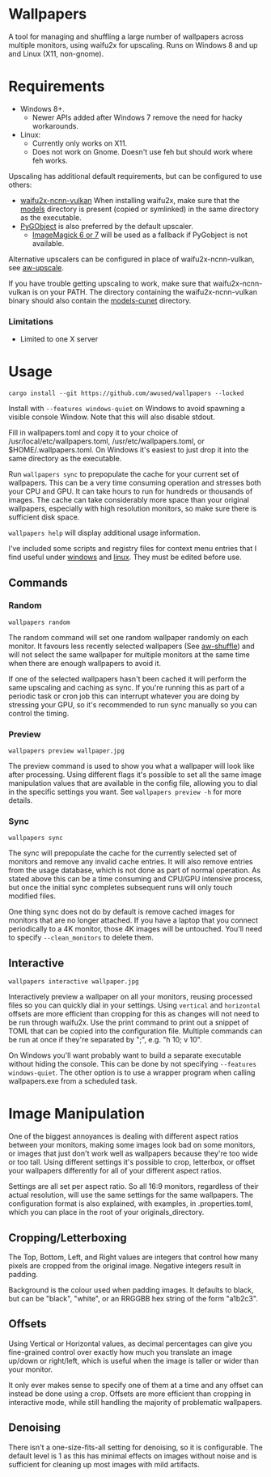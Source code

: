 Wallpapers
==========

A tool for managing and shuffling a large number of wallpapers across multiple monitors, using waifu2x for upscaling. Runs on Windows 8 and up and Linux (X11, non-gnome).

# Requirements

* Windows 8+.
    * Newer APIs added after Windows 7 remove the need for hacky workarounds.
* Linux:
    * Currently only works on X11.
    * Does not work on Gnome. Doesn't use feh but should work where feh works.

Upscaling has additional default requirements, but can be configured to use others:

* [waifu2x-ncnn-vulkan](https://github.com/nihui/waifu2x-ncnn-vulkan) When installing waifu2x, make sure that the [models](https://github.com/nihui/waifu2x-ncnn-vulkan/tree/master/models) directory is present (copied or symlinked) in the same directory as the executable.
* [PyGObject](https://pygobject.readthedocs.io/) is also preferred by the default upscaler.
    * [ImageMagick 6 or 7](https://imagemagick.org/script/download.php) will be used as a fallback if PyGobject is not available.

Alternative upscalers can be configured in place of waifu2x-ncnn-vulkan, see [aw-upscale](https://github.com/awused/aw-upscale).

If you have trouble getting upscaling to work, make sure that waifu2x-ncnn-vulkan is on your PATH. The directory containing the waifu2x-ncnn-vulkan binary should also contain the [models-cunet](https://github.com/nihui/waifu2x-ncnn-vulkan/tree/master/models/models-cunet) directory.

### Limitations

* Limited to one X server

# Usage

`cargo install --git https://github.com/awused/wallpapers --locked`

Install with `--features windows-quiet` on Windows to avoid spawning a visible console Window. Note that this will also disable stdout.

Fill in wallpapers.toml and copy it to your choice of /usr/local/etc/wallpapers.toml, /usr/etc/wallpapers.toml, or $HOME/.wallpapers.toml. On Windows it's easiest to just drop it into the same directory as the executable.

Run `wallpapers sync` to prepopulate the cache for your current set of wallpapers. This can be a very time consuming operation and stresses both your CPU and GPU. It can take hours to run for hundreds or thousands of images. The cache can take considerably more space than your original wallpapers, especially with high resolution monitors, so make sure there is sufficient disk space.

`wallpapers help` will display additional usage information.

I've included some scripts and registry files for context menu entries that I find useful under [windows](windows) and [linux](linux). They must be edited before use.

## Commands
### Random

`wallpapers random`

The random command will set one random wallpaper randomly on each monitor. It favours less recently selected wallpapers (See [aw-shuffle](https://github.com/awused/aw-shuffle)) and will not select the same wallpaper for multiple monitors at the same time when there are enough wallpapers to avoid it.

If one of the selected wallpapers hasn't been cached it will perform the same upscaling and caching as sync. If you're running this as part of a periodic task or cron job this can interrupt whatever you are doing by stressing your GPU, so it's recommended to run sync manually so you can control the timing.


### Preview

`wallpapers preview wallpaper.jpg`

The preview command is used to show you what a wallpaper will look like after processing. Using different flags it's possible to set all the same image manipulation values that are available in the config file, allowing you to dial in the specific settings you want. See `wallpapers preview -h` for more details.


### Sync

`wallpapers sync`

The sync will prepopulate the cache for the currently selected set of monitors and remove any invalid cache entries. It will also remove entries from the usage database, which is not done as part of normal operation. As stated above this can be a time consuming and CPU/GPU intensive process, but once the initial sync completes subsequent runs will only touch modified files.

One thing sync does not do by default is remove cached images for monitors that are no longer attached. If you have a laptop that you connect periodically to a 4K monitor, those 4K images will be untouched. You'll need to specify `--clean_monitors` to delete them.


## Interactive

`wallpapers interactive wallpaper.jpg`

Interactively preview a wallpaper on all your monitors, reusing processed files so you can quickly dial in your settings. Using `vertical` and `horizontal` offsets are more efficient than cropping for this as changes will not need to be run through waifu2x. Use the print command to print out a snippet of TOML that can be copied into the configuration file. Multiple commands can be run at once if they're separated by ";", e.g. "h 10; v 10".

On Windows you'll want probably want to build a separate executable without hiding the console. This can be done by not specifying `--features windows-quiet`. The other option is to use a wrapper program when calling wallpapers.exe from a scheduled task.


# Image Manipulation

One of the biggest annoyances is dealing with different aspect ratios between your monitors, making some images look bad on some monitors, or images that just don't work well as wallpapers because they're too wide or too tall. Using different settings it's possible to crop, letterbox, or offset your wallpapers differently for all of your different aspect ratios.

Settings are all set per aspect ratio. So all 16:9 monitors, regardless of their actual resolution, will use the same settings for the same wallpapers. The configuration format is also explained, with examples, in .properties.toml, which you can place in the root of your originals_directory.


## Cropping/Letterboxing
The Top, Bottom, Left, and Right values are integers that control how many pixels are cropped from the original image. Negative integers result in padding.

Background is the colour used when padding images. It defaults to black, but can be "black", "white", or an RRGGBB hex string of the form "a1b2c3".


## Offsets
Using Vertical or Horizontal values, as decimal percentages can give you fine-grained control over exactly how much you translate an image up/down or right/left, which is useful when the image is taller or wider than your monitor.

It only ever makes sense to specify one of them at a time and any offset can instead be done using a crop. Offsets are more efficient than cropping in interactive mode, while still handling the majority of problematic wallpapers.

## Denoising
There isn't a one-size-fits-all setting for denoising, so it is configurable. The default level is 1 as this has minimal effects on images without noise and is sufficient for cleaning up most images with mild artifacts.


